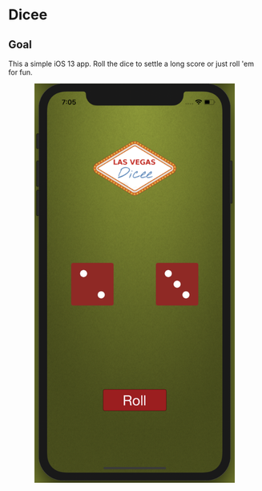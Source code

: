 # Dicee

## Goal

This a simple iOS 13 app. Roll the dice to settle a long score or just roll 'em for fun.
<div align="center">
<img src="Documentation/app-screen.png" width="400px"</img> 
</div>
